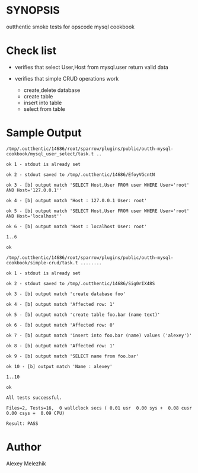 # SYNOPSIS

outthentic smoke tests for opscode mysql cookbook


# Check list

* verifies that select User,Host from mysql.user return valid data

* verifies that simple CRUD operations work 

    * create,delete database 
    * create table
    * insert into table
    * select from table

# Sample Output

    /tmp/.outthentic/14686/root/sparrow/plugins/public/outth-mysql-cookbook/mysql_user_select/task.t .. 
    
    ok 1 - stdout is already set
    
    ok 2 - stdout saved to /tmp/.outthentic/14686/EfoyVGcntN
    
    ok 3 - [b] output match 'SELECT Host,User FROM user WHERE User='root' AND Host='127.0.0.1''
    
    ok 4 - [b] output match 'Host : 127.0.0.1 User: root'
    
    ok 5 - [b] output match 'SELECT Host,User FROM user WHERE User='root' AND Host='localhost''
    
    ok 6 - [b] output match 'Host : localhost User: root'
    
    1..6
    
    ok
    
    /tmp/.outthentic/14686/root/sparrow/plugins/public/outth-mysql-cookbook/simple-crud/task.t ........ 
    
    ok 1 - stdout is already set
    
    ok 2 - stdout saved to /tmp/.outthentic/14686/Sig0rIX48S
    
    ok 3 - [b] output match 'create database foo'
    
    ok 4 - [b] output match 'Affected row: 1'
    
    ok 5 - [b] output match 'create table foo.bar (name text)'
    
    ok 6 - [b] output match 'Affected row: 0'
    
    ok 7 - [b] output match 'insert into foo.bar (name) values ('alexey')'
    
    ok 8 - [b] output match 'Affected row: 1'
    
    ok 9 - [b] output match 'SELECT name from foo.bar'
    
    ok 10 - [b] output match 'Name : alexey'
    
    1..10
    
    ok
    
    All tests successful.
    
    Files=2, Tests=16,  0 wallclock secs ( 0.01 usr  0.00 sys +  0.08 cusr  0.00 csys =  0.09 CPU)
    
    Result: PASS
    

# Author

Alexey Melezhik
    
